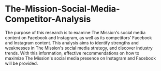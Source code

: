 # The-Mission-Social-Media-Competitor-Analysis
The purpose of this research is to examine The Mission's social media content on Facebook and Instagram, as well as its competitors' Facebook and Instagram content. This analysis aims to identify strengths and weaknesses in The Mission's social media strategy, and discover industry trends. With this information, effective recommendations on how to maximize The Mission's social media presence on Instagram and Facebook will be provided.  
